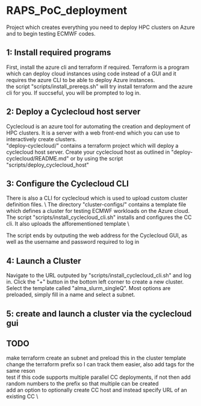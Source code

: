 # RAPS\_PoC\_deployment
Project which creates everything you need to deploy HPC clusters on Azure and to begin testing ECMWF codes.

## 1: Install required programs
First, install the azure cli and terraform if required. Terraform is a program which can deploy cloud instances using code instead of a GUI  and it requires the azure CLI to be able to deploy Azure instances. \
the script "scripts/install\_prereqs.sh" will try install terraform and the azure cli for you. If succseful, you will be prompted to log in.


## 2: Deploy a Cyclecloud host server
Cyclecloud is an azure tool for automating the creation and deployment of HPC clusters. It is a server with a web front-end which you can use to interactively create clusters. \
"deploy-cyclecloud/" contains a terraform project which will deploy a cyclecloud host server. Create your cyclecloud host as outlined in "deploy-cyclecloud/README.md" or by using the script "scripts/deploy\_cyclecloud\_host"


## 3: Configure the Cyclecloud CLI
There is also a CLI for cyclecloud which is used  to upload custom cluster definition files. \ 
The directory "cluster-configs/" contains a template file which defines a cluster for testing ECMWF workloads on the Azure cloud. \
The script "scripts/install\_cyclecloud\_cli.sh" installs and configures the CC cli. It also uploads the afforementioned template \

The script ends by outputing the web address for the Cyclecloud GUI, as well as the username and password required to log in

## 4: Launch a Cluster
Navigate to the URL outputed by "scripts/install\_cyclecloud\_cli.sh" and log in. Click the "+" button in the bottom left corner to create a new cluster. Select the template called "alma\_slurm\_singleQ". Most options are preloaded, simply fill in a name and select a subnet.

## 5: create and launch a cluster via the cyclecloud gui


## TODO
make terraform create an subnet and preload this in the cluster template \
change the terraform prefix so I can track them easier, also add tags for the same reson \
test if this code supports multiple parallel CC deployments, if not then add random numbers to the prefix so that multiple can be created \
add an option to optionally create CC host and instead specify URL of an existing CC \
